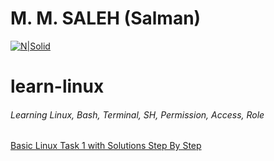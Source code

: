# M. M. SALEH (Salman)
[![N|Solid](https://avatars0.githubusercontent.com/u/3772814?s=60&v=4)](https://github.com/javagrails)

# learn-linux
###### Learning Linux, Bash, Terminal, SH, Permission, Access, Role

[Basic Linux Task 1 with Solutions Step By Step](https://github.com/javagrails/learn-linux/blob/main/TASK1.md)
